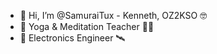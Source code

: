 - 👋 Hi, I’m @SamuraiTux - Kenneth, OZ2KSO 🤓
- 🙏 Yoga & Meditation Teacher 🧘‍♂️ 
- 📡 Electronics Engineer 🛰
